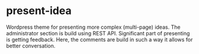 # present-idea
Wordpress theme for presenting more complex (multi-page) ideas. The administrator section is build using REST API. Significant part of presenting is getting feedback. Here, the comments are build in such a way it allows for better conversation.  
